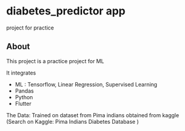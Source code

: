 # diabetes_predictor app

project for practice

## About

This project is a practice project for ML

It integrates

- ML : Tensorflow, Linear Regression, Supervised Learning
- Pandas
- Python
- Flutter

The Data: Trained on dataset from Pima indians obtained from kaggle (Search on Kaggle: Pima Indians Diabetes Database
)

